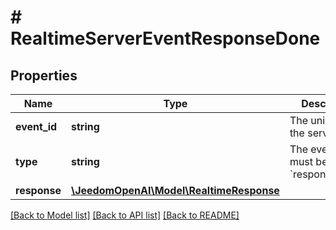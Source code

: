# # RealtimeServerEventResponseDone

## Properties

Name | Type | Description | Notes
------------ | ------------- | ------------- | -------------
**event_id** | **string** | The unique ID of the server event. |
**type** | **string** | The event type, must be &#x60;response.done&#x60;. |
**response** | [**\JeedomOpenAI\Model\RealtimeResponse**](RealtimeResponse.md) |  |

[[Back to Model list]](../../README.md#models) [[Back to API list]](../../README.md#endpoints) [[Back to README]](../../README.md)
